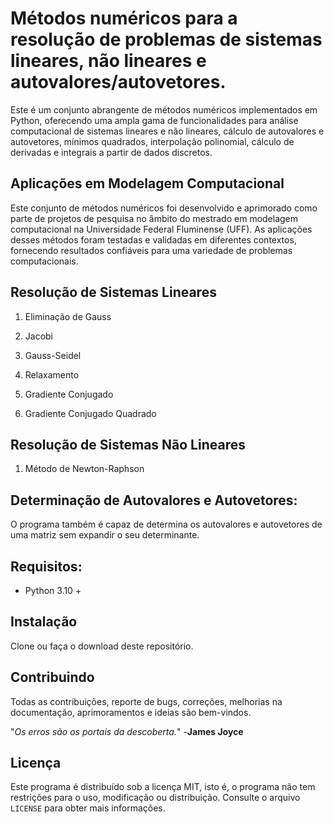 # Métodos numéricos para a resolução de problemas de sistemas lineares, não lineares e autovalores/autovetores.

Este é um conjunto abrangente de métodos numéricos implementados em Python, oferecendo uma ampla gama de funcionalidades para análise computacional de sistemas lineares e não lineares, cálculo de autovalores e autovetores, mínimos quadrados, interpolação polinomial, cálculo de derivadas e integrais a partir de dados discretos.


## Aplicações em Modelagem Computacional

Este conjunto de métodos numéricos foi desenvolvido e aprimorado como parte de projetos de pesquisa no âmbito do mestrado em modelagem computacional na Universidade Federal Fluminense (UFF). As aplicações desses métodos foram testadas e validadas em diferentes contextos, fornecendo resultados confiáveis para uma variedade de problemas computacionais.



## Resolução de Sistemas Lineares

1. Eliminação de Gauss

2. Jacobi

3. Gauss-Seidel

4. Relaxamento

5. Gradiente Conjugado

6. Gradiente Conjugado Quadrado

   

## Resolução de Sistemas Não Lineares

1. Método de Newton-Raphson



## Determinação de Autovalores e Autovetores:

O programa também é capaz de determina os autovalores e autovetores de uma matriz sem expandir o seu determinante.



## Requisitos:

* Python 3.10 + 

  

## Instalação

Clone ou faça o download deste repositório.



## Contribuindo

Todas as contribuições, reporte de bugs, correções, melhorias na documentação, aprimoramentos e ideias são bem-vindos.

"*Os erros são os portais da descoberta.*" 
                                             -**James Joyce**

## Licença

Este programa é distribuído sob a licença MIT, isto é, o programa não tem restrições para o uso, modificação ou distribuição. Consulte o arquivo `LICENSE` para obter mais informações.
